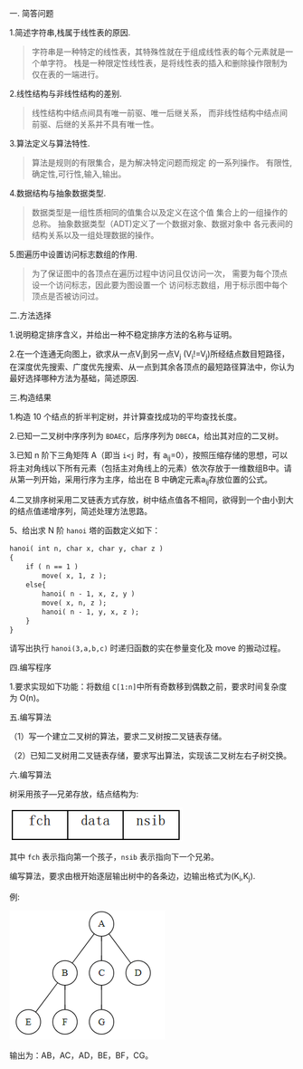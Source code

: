 一. 简答问题

1.简述字符串,栈属于线性表的原因.

>字符串是一种特定的线性表，其特殊性就在于组成线性表的每个元素就是一个单字符。
栈是一种限定性线性表，是将线性表的插入和删除操作限制为仅在表的一端进行。

2.线性结构与非线性结构的差别.

>线性结构中结点间具有唯一前驱、唯一后继关系，
而非线性结构中结点间前驱、后继的关系并不具有唯一性。

3.算法定义与算法特性.

>算法是规则的有限集合，是为解决特定问题而规定
的一系列操作。
有限性,确定性,可行性,输入,输出。

4.数据结构与抽象数据类型.

>数据类型是一组性质相同的值集合以及定义在这个值
集合上的一组操作的总称。
抽象数据类型（ADT)定义了一个数据对象、数据对象中
各元表间的结构关系以及一组处理数据的操作。

5.图遍历中设置访问标志数组的作用.

>为了保证图中的各顶点在遍历过程中访问且仅访问一次，
需要为每个顶点设一个访问标志，因此要为图设置一个
访问标志数组，用于标示图中每个顶点是否被访问过。

二.方法选择

1.说明稳定排序含义，并给出一种不稳定排序方法的名称与证明。

2.在一个连通无向图上，欲求从一点V<sub>i</sub>到另一点V<sub>j</sub> (V<sub>i</sub>!=V<sub>j</sub>)所经结点数目短路径，在深度优先搜索、广度优先搜索、从一点到其余各顶点的最短路径算法中，你认为最好选择哪种方法为基础，简述原因.

三.构造结果

1.构造 10 个结点的折半判定树，并计算查找成功的平均查找长度。


2.已知一二叉树中序序列为 `BDAEC`，后序序列为 `DBECA`，给出其对应的二叉树。

3.已知 n 阶下三角矩阵 A（即当 `i<j` 时，有 a<sub>ij</sub>=0），按照压缩存储的思想，可以将主对角线以下所有元素（包括主对角线上的元素）依次存放于一维数组B中。请从第一列开始，采用行序为主序，给出在 B 中确定元素a<sub>ij</sub>存放位置的公式。

4.二叉排序树采用二叉链表方式存放，树中结点值各不相同，欲得到一个由小到大的结点值递增序列，简述处理方法思路。

5、给出求 N 阶 `hanoi` 塔的函数定义如下：

```
hanoi( int n, char x, char y, char z )
{
	if ( n == 1 )
		move( x, 1, z );
	else{
		hanoi( n - 1, x, z, y )
		move( x, n, z );
		hanoi( n - 1, y, x, z );
	}
}
```

请写出执行 `hanoi(3,a,b,c)` 时递归函数的实在参量变化及 move 的搬动过程。



四.编写程序

1.要求实现如下功能：将数组 `C[1:n]`中所有奇数移到偶数之前，要求时间复杂度为 O(n)。



五.编写算法

（1）写一个建立二叉树的算法，要求二叉树按二叉链表存储。

（2）已知二叉树用二叉链表存储，要求写出算法，实现该二叉树左右子树交换。

六.编写算法

树采用孩子—兄弟存放，结点结构为:

![image-20201106](image-20201106.png)

其中 `fch` 表示指向第一个孩子，`nsib` 表示指向下一个兄弟。

编写算法，要求由根开始逐层输出树中的各条边，边输出格式为(K<sub>i</sub>,K<sub>j</sub>).

例:

![2020-11-08-00-32-42.png](2020-11-08-00-32-42.png)



输出为：AB，AC，AD，BE，BF，CG。



